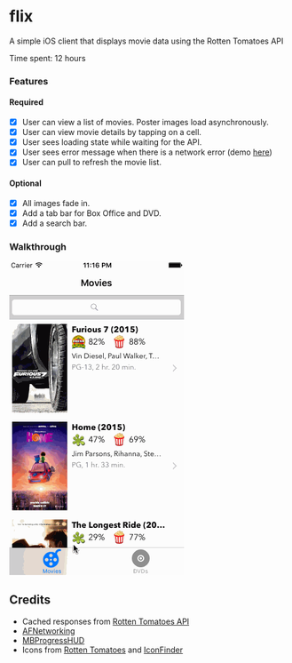 # flix
A simple iOS client that displays movie data using the Rotten Tomatoes API

Time spent: 12 hours

### Features

#### Required

- [x] User can view a list of movies. Poster images load asynchronously.
- [x] User can view movie details by tapping on a cell.
- [x] User sees loading state while waiting for the API.
- [x] User sees error message when there is a network error (demo [here](https://raw.githubusercontent.com/kennethpu/flix/master/res/network_error.png))
- [x] User can pull to refresh the movie list.

#### Optional

- [x] All images fade in.
- [x] Add a tab bar for Box Office and DVD.
- [x] Add a search bar.

### Walkthrough
![Video Walkthrough](/res/flix_demo.gif)

Credits
---------
* Cached responses from [Rotten Tomatoes API](http://developer.rottentomatoes.com/docs/read/JSON)
* [AFNetworking](https://github.com/AFNetworking/AFNetworking)
* [MBProgressHUD](https://github.com/matej/MBProgressHUD)
* Icons from [Rotten Tomatoes](http://www.rottentomatoes.com/) and [IconFinder](https://www.iconfinder.com/)

